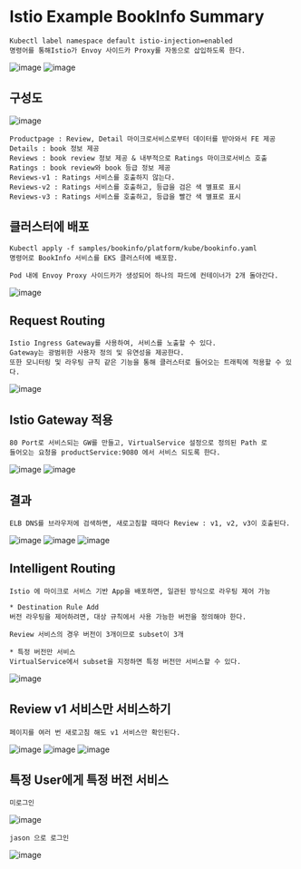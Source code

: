 # Istio Example BookInfo Summary

```
Kubectl label namespace default istio-injection=enabled
명령어를 통해Istio가 Envoy 사이드카 Proxy를 자동으로 삽입하도록 한다.
```
![image](https://user-images.githubusercontent.com/50174803/140646959-1113bd51-1783-4631-b671-76befd0722b7.png)
![image](https://user-images.githubusercontent.com/50174803/140646969-71b11ca7-6d48-46d0-98ea-0c8d6838801a.png)

## 구성도 
![image](https://user-images.githubusercontent.com/50174803/140646973-6c646f7b-1387-4a1f-8d1d-0d2a1749c4fd.png)
```
Productpage : Review, Detail 마이크로서비스로부터 데이터를 받아와서 FE 제공
Details : book 정보 제공
Reviews : book review 정보 제공 & 내부적으로 Ratings 마이크로서비스 호출
Ratings : book review와 book 등급 정보 제공
Reviews-v1 : Ratings 서비스를 호출하지 않는다.
Reviews-v2 : Ratings 서비스를 호출하고, 등급을 검은 색 별표로 표시
Reviews-v3 : Ratings 서비스를 호출하고, 등급을 빨간 색 별표로 표시
```

## 클러스터에 배포 
```
Kubectl apply -f samples/bookinfo/platform/kube/bookinfo.yaml
명령어로 BookInfo 서비스를 EKS 클러스터에 배포함.

Pod 내에 Envoy Proxy 사이드카가 생성되어 하나의 파드에 컨테이너가 2개 돌아간다.
```
![image](https://user-images.githubusercontent.com/50174803/140647034-10266501-6553-46df-bc74-4bcab6ba312d.png)

## Request Routing
```
Istio Ingress Gateway를 사용하여, 서비스를 노출할 수 있다.
Gateway는 광범위한 사용자 정의 및 유연성을 제공한다.
또한 모니터링 및 라우팅 규칙 같은 기능을 통해 클러스터로 들어오는 트래픽에 적용할 수 있다.
```

![image](https://user-images.githubusercontent.com/50174803/140647153-3aa47266-bf42-44bc-a68e-a795a7eda7f6.png)

## Istio Gateway 적용
```
80 Port로 서비스되는 GW를 만들고, VirtualService 설정으로 정의된 Path 로 
들어오는 요청을 productService:9080 에서 서비스 되도록 한다.
```
![image](https://user-images.githubusercontent.com/50174803/140647750-efb0778c-c208-4f4e-98e0-121cd6d3e4f6.png)
![image](https://user-images.githubusercontent.com/50174803/140647806-dc5f658a-fbdd-4a2e-b4d8-2aa95239837e.png)

## 결과
```
ELB DNS를 브라우저에 검색하면, 새로고침할 때마다 Review : v1, v2, v3이 호출된다.
```
![image](https://user-images.githubusercontent.com/50174803/140648138-91afc24d-4c6f-4ba7-bb02-111c1e72fe90.png)
![image](https://user-images.githubusercontent.com/50174803/140648166-fef394a3-55d3-4a01-9568-1175036db275.png)
![image](https://user-images.githubusercontent.com/50174803/140648158-be03df4b-d210-47d9-962a-dc217b70eb26.png)

## Intelligent Routing
```
Istio 에 마이크로 서비스 기반 App을 배포하면, 일관된 방식으로 라우팅 제어 가능

* Destination Rule Add
버전 라우팅을 제어하려면, 대상 규칙에서 사용 가능한 버전을 정의해야 한다.

Review 서비스의 경우 버전이 3개이므로 subset이 3개

* 특정 버전만 서비스
VirtualService에서 subset을 지정하면 특정 버전만 서비스할 수 있다.
```

![image](https://user-images.githubusercontent.com/50174803/140648465-f64ee19c-23e9-4f36-ae59-d3d813a78d3d.png)


## Review v1 서비스만 서비스하기 
```
페이지를 여러 번 새로고침 해도 v1 서비스만 확인된다.
```
![image](https://user-images.githubusercontent.com/50174803/140648526-4fb4a877-d001-46da-9226-9cc974e23752.png)
![image](https://user-images.githubusercontent.com/50174803/140648563-85f9cd2f-f431-415f-a7d9-58d1c0f77345.png)
![image](https://user-images.githubusercontent.com/50174803/140648568-9e760e35-e3d2-4264-9552-13bd03d8cab9.png)

## 특정 User에게 특정 버전 서비스
```
미로그인  
```
![image](https://user-images.githubusercontent.com/50174803/140648663-5d53fe34-7c17-4b2d-ab8e-ed740bf31bc5.png)

```
jason 으로 로그인 
```
![image](https://user-images.githubusercontent.com/50174803/140648647-39263e27-a82f-485f-9112-a9ea74ff1a47.png)

